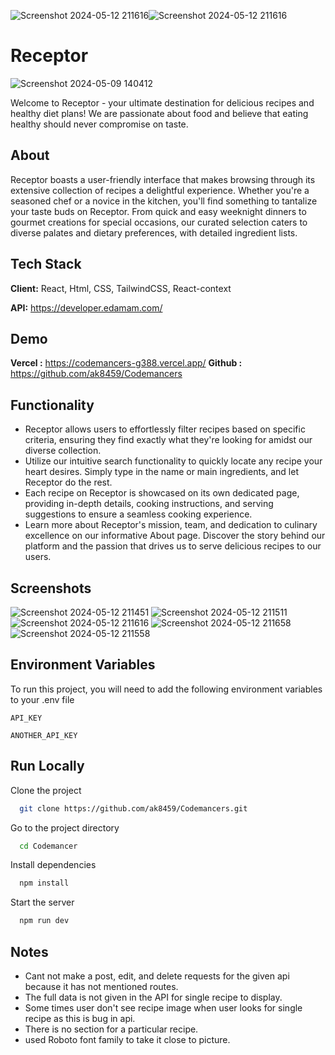 ![Screenshot 2024-05-12 211616](https://github.com/ak8459/Codemancers/assets/87300147/f0c7f101-e936-4a8c-b85c-d8f1cf4f153c)![Screenshot 2024-05-12 211616](https://github.com/ak8459/Codemancers/assets/87300147/8cde0ad2-e123-451e-a46e-0d553e054fbd)
# Receptor  
![Screenshot 2024-05-09 140412](https://github.com/ak8459/Codemancers/assets/87300147/ffe0f525-22fb-44a2-a891-b6e3b4e44fd4)


Welcome to Receptor - your ultimate destination for delicious recipes and healthy diet plans! We are passionate about food and believe that eating healthy should never compromise on taste.

## About
Receptor boasts a user-friendly interface that makes browsing through its extensive collection of recipes a delightful experience. Whether you're a seasoned chef or a novice in the kitchen, you'll find something to tantalize your taste buds on Receptor. From quick and easy weeknight dinners to gourmet creations for special occasions, our curated selection caters to diverse palates and dietary preferences, with detailed ingredient lists.



## Tech Stack

**Client:** React, Html, CSS, TailwindCSS, React-context

**API:**  https://developer.edamam.com/


## Demo
**Vercel :** https://codemancers-g388.vercel.app/
**Github :** https://github.com/ak8459/Codemancers


## Functionality

- Receptor allows users to effortlessly filter recipes based on specific criteria, ensuring they find exactly what they're looking for amidst our diverse collection.
- Utilize our intuitive search functionality to quickly locate any recipe your heart desires. Simply type in the name or main ingredients, and let Receptor do the rest.
- Each recipe on Receptor is showcased on its own dedicated page, providing in-depth details, cooking instructions, and serving suggestions to ensure a seamless cooking experience.
- Learn more about Receptor's mission, team, and dedication to culinary excellence on our informative About page. Discover the story behind our platform and the passion that drives us to serve delicious recipes to our users.
## Screenshots
![Screenshot 2024-05-12 211451](https://github.com/ak8459/Codemancers/assets/87300147/9cd96a8a-7d12-4ddc-a342-9bf5e03a8a67)
![Screenshot 2024-05-12 211511](https://github.com/ak8459/Codemancers/assets/87300147/83f1eb7e-3284-467f-932e-ea65ca82ba95)
![Screenshot 2024-05-12 211616](https://github.com/ak8459/Codemancers/assets/87300147/d4552eeb-3aa2-42df-8d1a-b4c437c19a40)
![Screenshot 2024-05-12 211658](https://github.com/ak8459/Codemancers/assets/87300147/ec802e27-0fbc-454a-9439-dd2093749272)
![Screenshot 2024-05-12 211558](https://github.com/ak8459/Codemancers/assets/87300147/b3468040-e146-4ea6-82dc-bf7fa32a54fe)

## Environment Variables
To run this project, you will need to add the following environment variables to your .env file

`API_KEY`

`ANOTHER_API_KEY`


## Run Locally

Clone the project

```bash
  git clone https://github.com/ak8459/Codemancers.git
```

Go to the project directory

```bash
  cd Codemancer
```

Install dependencies

```bash
  npm install
```

Start the server

```bash
  npm run dev
```

## Notes 

- Cant not make a post, edit, and delete requests for the given api because it has not mentioned routes.
- The full data is not given in the API for single recipe to display.
- Some times user don't see recipe image when user looks for single recipe as this is bug in api.
- There is no section for a particular recipe.
- used Roboto font family to take it close to picture.


